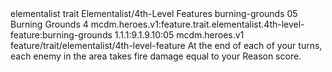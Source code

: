 <ability>
  <metadata>
    <class>elementalist</class>
    <feature_type>trait</feature_type>
    <file_dpath>Elementalist/4th-Level Features</file_dpath>
    <item_id>burning-grounds</item_id>
    <item_index>05</item_index>
    <item_name>Burning Grounds</item_name>
    <level>4</level>
    <scc>mcdm.heroes.v1:feature.trait.elementalist.4th-level-feature:burning-grounds</scc>
    <scdc>1.1.1:9.1.9.10:05</scdc>
    <source>mcdm.heroes.v1</source>
    <type>feature/trait/elementalist/4th-level-feature</type>
  </metadata>
  <effects>
    <effect type="mundane">At the end of each of your turns, each enemy in the area takes fire damage equal to your Reason score.</effect>
  </effects>
</ability>
